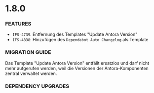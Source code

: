 # 1.8.0
### FEATURES
* `IFS-4739`: Entfernung des Templates "Update Antora Version"
* `IFS-4838`: Hinzufügen des `Dependabot Auto Changelog` als Template 

### MIGRATION GUIDE

Das Template "Update Antora Version" entfällt ersatzlos und darf nicht mehr aufgerufen werden, weil die Versionen der Antora-Komponenten zentral verwaltet werden.

### DEPENDENCY UPGRADES
